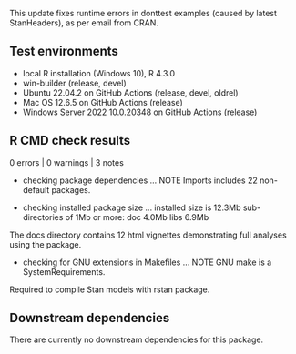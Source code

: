 This update fixes runtime errors in donttest examples (caused by latest
StanHeaders), as per email from CRAN.

## Test environments
* local R installation (Windows 10), R 4.3.0
* win-builder (release, devel)
* Ubuntu 22.04.2 on GitHub Actions (release, devel, oldrel)
* Mac OS 12.6.5 on GitHub Actions (release)
* Windows Server 2022 10.0.20348 on GitHub Actions (release)

## R CMD check results

0 errors | 0 warnings | 3 notes

* checking package dependencies ... NOTE
  Imports includes 22 non-default packages.

* checking installed package size ... 
  installed size is 12.3Mb
  sub-directories of 1Mb or more:
    doc    4.0Mb
    libs   6.9Mb

The docs directory contains 12 html vignettes demonstrating full analyses using
the package.

* checking for GNU extensions in Makefiles ... NOTE
  GNU make is a SystemRequirements.

Required to compile Stan models with rstan package.

## Downstream dependencies
There are currently no downstream dependencies for this package.

